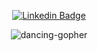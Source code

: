<div align='center'>

 [![Linkedin Badge](https://img.shields.io/badge/-LinkedIn-blue?style=flat-square&logo=Linkedin&logoColor=white&link=https://www.linkedin.com/in/giwon-lim-7b3847191/)](https://www.linkedin.com/in/giwon-lim-7b3847191/)
 
![dancing-gopher](https://user-images.githubusercontent.com/72638829/190950654-b0c9941c-fc41-411a-b07d-67baafd6cb49.gif)
 
 
</div>

